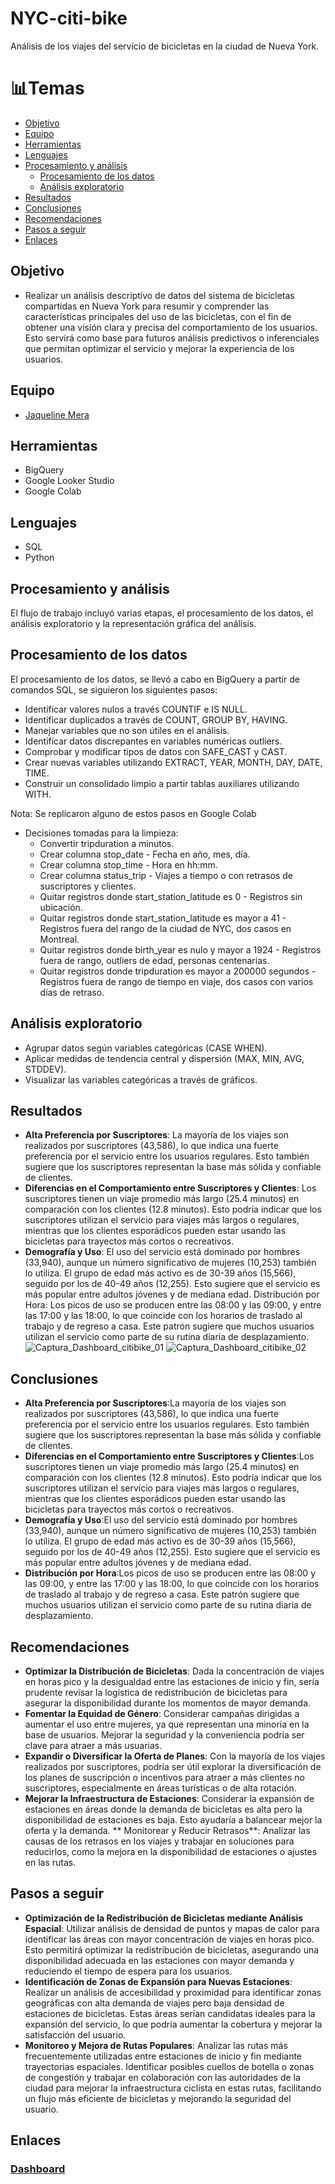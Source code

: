 # NYC-citi-bike
Análisis de los viajes del servicio de bicicletas en la ciudad de Nueva York.

# 📊Temas 

- [Objetivo](#objetivo)
- [Equipo](#equipo)
- [Herramientas](#herramientas)
- [Lenguajes](#lenguajes)
- [Procesamiento y análisis](#procesamiento-y-análisis)
  - [Procesamiento de los datos](#procesamiento-de-los-datos)
  - [Análisis exploratorio](#análisis-exploratorio)
- [Resultados](#resultados)
- [Conclusiones](#conclusiones)
- [Recomendaciones](#recomendaciones)
- [Pasos a seguir](#pasos-a-seguir)
- [Enlaces](#enlaces)

## Objetivo

+ Realizar un análisis descriptivo de datos del sistema de bicicletas compartidas en Nueva York para resumir y comprender las características principales del uso de las bicicletas, con el fin de obtener una visión clara y precisa del comportamiento de los usuarios. Esto servirá como base para futuros análisis predictivos o inferenciales que permitan optimizar el servicio y mejorar la experiencia de los usuarios.


## Equipo
- [Jaqueline Mera](https://github.com/JaquelineMera)

## Herramientas
+ BigQuery 
+ Google Looker Studio
+ Google Colab

## Lenguajes
+ SQL
+ Python
## Procesamiento y análisis
El flujo de trabajo incluyó varias etapas, el procesamiento de los datos, el análisis exploratorio y la representación gráfica del análisis. 

## Procesamiento de los datos
El procesamiento de los datos, se llevó a cabo en BigQuery a partir de comandos SQL, se siguieron los siguientes pasos:
+ Identificar valores nulos a través COUNTIF e IS NULL.
+ Identificar duplicados a través de COUNT, GROUP BY, HAVING.
+ Manejar variables que no son útiles en el análisis.
+ Identificar datos discrepantes en variables numéricas outliers. 
+ Comprobar y modificar tipos de datos con SAFE_CAST y CAST.
+ Crear nuevas variables utilizando EXTRACT, YEAR, MONTH, DAY, DATE, TIME. 
+ Construir un consolidado limpio a partir tablas auxiliares utilizando WITH.

Nota: Se replicaron alguno de estos pasos en Google Colab

+ Decisiones tomadas para la limpieza:
  + Convertir tripduration a minutos.
  + Crear columna stop_date - Fecha en año, mes, día.
  + Crear columna stop_time - Hora en hh:mm.
  + Crear columna status_trip - Viajes a tiempo o con retrasos de suscriptores y clientes.
  + Quitar registros donde start_station_latitude es 0 - Registros sin ubicación. 
  + Quitar registros donde start_station_latitude es mayor a 41 - Registros fuera del rango de la ciudad de NYC, dos casos en Montreal.
  + Quitar registros donde birth_year es nulo y mayor a 1924 - Registros fuera de rango, outliers de edad, personas centenarias. 
  + Quitar registros donde tripduration es mayor a 200000 segundos - Registros fuera de rango de tiempo en viaje, dos casos con varios días de retraso. 

## Análisis exploratorio
+ Agrupar datos según variables categóricas (CASE WHEN).
+ Aplicar medidas de tendencia central y dispersión (MAX, MIN, AVG, STDDEV).
+ Visualizar las variables categóricas a través de gráficos.
  
## Resultados
+ **Alta Preferencia por Suscriptores**: La mayoría de los viajes son realizados por suscriptores (43,586), lo que indica una fuerte preferencia por el servicio entre los usuarios regulares. Esto también sugiere que los suscriptores representan la base más sólida y confiable de clientes.
+ **Diferencias en el Comportamiento entre Suscriptores y Clientes**: Los suscriptores tienen un viaje promedio más largo (25.4 minutos) en comparación con los clientes (12.8 minutos). Esto podría indicar que los suscriptores utilizan el servicio para viajes más largos o regulares, mientras que los clientes esporádicos pueden estar usando las bicicletas para trayectos más cortos o recreativos.
+ **Demografía y Uso**: El uso del servicio está dominado por hombres (33,940), aunque un número significativo de mujeres (10,253) también lo utiliza. El grupo de edad más activo es de 30-39 años (15,566), seguido por los de 40-49 años (12,255). Esto sugiere que el servicio es más popular entre adultos jóvenes y de mediana edad.
Distribución por Hora: Los picos de uso se producen entre las 08:00 y las 09:00, y entre las 17:00 y las 18:00, lo que coincide con los horarios de traslado al trabajo y de regreso a casa. Este patrón sugiere que muchos usuarios utilizan el servicio como parte de su rutina diaria de desplazamiento.
![Captura_Dashboard_citibike_01](https://github.com/user-attachments/assets/876d81e1-956b-4589-9765-45a87e9ea024)
![Captura_Dashboard_citibike_02](https://github.com/user-attachments/assets/c0648ccb-3082-4458-a162-8a1caf9ae24a)


## Conclusiones
+ **Alta Preferencia por Suscriptores**:La mayoría de los viajes son realizados por suscriptores (43,586), lo que indica una fuerte preferencia por el servicio entre los usuarios regulares. Esto también sugiere que los suscriptores representan la base más sólida y confiable de clientes.
+ **Diferencias en el Comportamiento entre Suscriptores y Clientes**:Los suscriptores tienen un viaje promedio más largo (25.4 minutos) en comparación con los clientes (12.8 minutos). Esto podría indicar que los suscriptores utilizan el servicio para viajes más largos o regulares, mientras que los clientes esporádicos pueden estar usando las bicicletas para trayectos más cortos o recreativos.
+ **Demografía y Uso**:El uso del servicio está dominado por hombres (33,940), aunque un número significativo de mujeres (10,253) también lo utiliza. El grupo de edad más activo es de 30-39 años (15,566), seguido por los de 40-49 años (12,255). Esto sugiere que el servicio es más popular entre adultos jóvenes y de mediana edad.
+ **Distribución por Hora**:Los picos de uso se producen entre las 08:00 y las 09:00, y entre las 17:00 y las 18:00, lo que coincide con los horarios de traslado al trabajo y de regreso a casa. Este patrón sugiere que muchos usuarios utilizan el servicio como parte de su rutina diaria de desplazamiento.

## Recomendaciones
+ **Optimizar la Distribución de Bicicletas**:
Dada la concentración de viajes en horas pico y la desigualdad entre las estaciones de inicio y fin, sería prudente revisar la logística de redistribución de bicicletas para asegurar la disponibilidad durante los momentos de mayor demanda.
+ **Fomentar la Equidad de Género**:
Considerar campañas dirigidas a aumentar el uso entre mujeres, ya que representan una minoría en la base de usuarios. Mejorar la seguridad y la conveniencia podría ser clave para atraer a más usuarias.
+ **Expandir o Diversificar la Oferta de Planes**:
Con la mayoría de los viajes realizados por suscriptores, podría ser útil explorar la diversificación de los planes de suscripción o incentivos para atraer a más clientes no suscriptores, especialmente en áreas turísticas o de alta rotación.
+ **Mejorar la Infraestructura de Estaciones**:
Considerar la expansión de estaciones en áreas donde la demanda de bicicletas es alta pero la disponibilidad de estaciones es baja. Esto ayudaría a balancear mejor la oferta y la demanda.
** Monitorear y Reducir Retrasos**:
Analizar las causas de los retrasos en los viajes y trabajar en soluciones para reducirlos, como la mejora en la disponibilidad de estaciones o ajustes en las rutas.

## Pasos a seguir
+ **Optimización de la Redistribución de Bicicletas mediante Análisis Espacial**: Utilizar análisis de densidad de puntos y mapas de calor para identificar las áreas con mayor concentración de viajes en horas pico. Esto permitirá optimizar la redistribución de bicicletas, asegurando una disponibilidad adecuada en las estaciones con mayor demanda y reduciendo el tiempo de espera para los usuarios.
+ **Identificación de Zonas de Expansión para Nuevas Estaciones**: Realizar un análisis de accesibilidad y proximidad para identificar zonas geográficas con alta demanda de viajes pero baja densidad de estaciones de bicicletas. Estas áreas serían candidatas ideales para la expansión del servicio, lo que podría aumentar la cobertura y mejorar la satisfacción del usuario.
+ **Monitoreo y Mejora de Rutas Populares**: Analizar las rutas más frecuentemente utilizadas entre estaciones de inicio y fin mediante trayectorias espaciales. Identificar posibles cuellos de botella o zonas de congestión y trabajar en colaboración con las autoridades de la ciudad para mejorar la infraestructura ciclista en estas rutas, facilitando un flujo más eficiente de bicicletas y mejorando la seguridad del usuario.

## Enlaces
### [Dashboard](https://lookerstudio.google.com/reporting/1ac381ea-6266-4d71-b358-ff3baf2f26b5)
